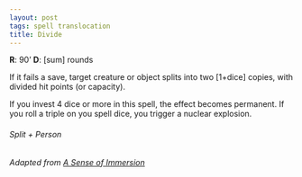 ```yaml
---
layout: post
tags: spell translocation
title: Divide
---
```


**R**: 90’     **D**: [sum] rounds

If it fails a save, target creature or object splits into two [1+dice] copies, with divided hit points (or capacity). 

If you invest 4 dice or more in this spell, the effect becomes permanent. If you roll a triple on you spell dice, you trigger a nuclear explosion.

###### Split + Person
###### Adapted from [A Sense of Immersion]([https://crateredland.blogspot.com/2019/01/the-cleric.html](https://asenseofimmersion.wordpress.com/2022/09/06/those-who-pulled-the-trigger-were-not-holding-the-gun-glog-wizard/))
